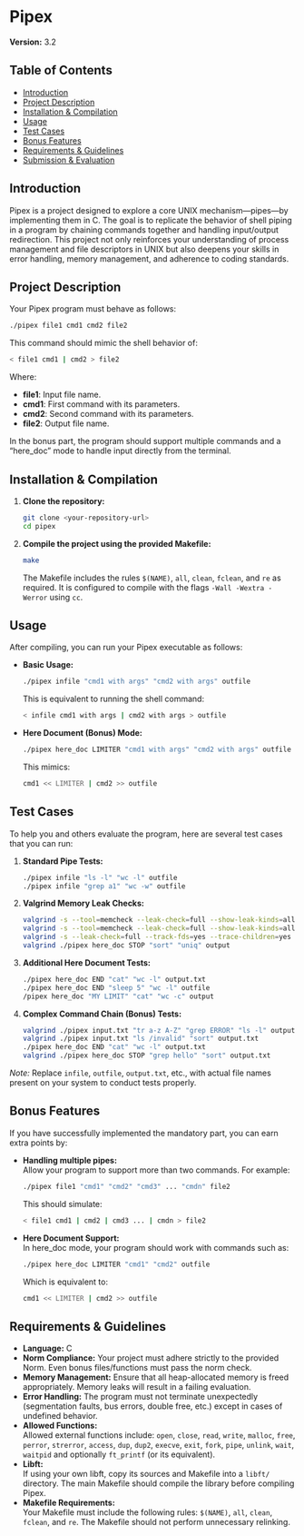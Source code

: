 # Pipex

**Version:** 3.2

## Table of Contents

- [Introduction](#introduction)
- [Project Description](#project-description)
- [Installation & Compilation](#installation--compilation)
- [Usage](#usage)
- [Test Cases](#test-cases)
- [Bonus Features](#bonus-features)
- [Requirements & Guidelines](#requirements--guidelines)
- [Submission & Evaluation](#submission--evaluation)

## Introduction

Pipex is a project designed to explore a core UNIX mechanism—pipes—by implementing them in C. The goal is to replicate the behavior of shell piping in a program by chaining commands together and handling input/output redirection. This project not only reinforces your understanding of process management and file descriptors in UNIX but also deepens your skills in error handling, memory management, and adherence to coding standards.

## Project Description

Your Pipex program must behave as follows:

```bash
./pipex file1 cmd1 cmd2 file2
```

This command should mimic the shell behavior of:

```bash
< file1 cmd1 | cmd2 > file2
```

Where:
- **file1**: Input file name.
- **cmd1**: First command with its parameters.
- **cmd2**: Second command with its parameters.
- **file2**: Output file name.

In the bonus part, the program should support multiple commands and a “here_doc” mode to handle input directly from the terminal.

## Installation & Compilation

1. **Clone the repository:**

   ```bash
   git clone <your-repository-url>
   cd pipex
   ```

2. **Compile the project using the provided Makefile:**

   ```bash
   make
   ```

   The Makefile includes the rules `$(NAME)`, `all`, `clean`, `fclean`, and `re` as required. It is configured to compile with the flags `-Wall -Wextra -Werror` using `cc`.

## Usage

After compiling, you can run your Pipex executable as follows:

- **Basic Usage:**

  ```bash
  ./pipex infile "cmd1 with args" "cmd2 with args" outfile
  ```

  This is equivalent to running the shell command:

  ```bash
  < infile cmd1 with args | cmd2 with args > outfile
  ```

- **Here Document (Bonus) Mode:**

  ```bash
  ./pipex here_doc LIMITER "cmd1 with args" "cmd2 with args" outfile
  ```

  This mimics:

  ```bash
  cmd1 << LIMITER | cmd2 >> outfile
  ```

## Test Cases

To help you and others evaluate the program, here are several test cases that you can run:

1. **Standard Pipe Tests:**

   ```bash
   ./pipex infile "ls -l" "wc -l" outfile
   ./pipex infile "grep a1" "wc -w" outfile
   ```

2. **Valgrind Memory Leak Checks:**

   ```bash
   valgrind -s --tool=memcheck --leak-check=full --show-leak-kinds=all --track-origins=yes --track-fds=yes --trace-children=yes ./pipex here_doc END "cat" "wc -l" output.txt
   valgrind -s --tool=memcheck --leak-check=full --show-leak-kinds=all --track-origins=yes --track-fds=yes --trace-children=yes ./pipex here_doc END "sleep 0" "wc -l" outfile
   valgrind -s --leak-check=full --track-fds=yes --trace-children=yes ./pipex infile "ls -l" "grep infile" outfile
   valgrind ./pipex here_doc STOP "sort" "uniq" output
   ```

3. **Additional Here Document Tests:**

   ```bash
   ./pipex here_doc END "cat" "wc -l" output.txt
   ./pipex here_doc END "sleep 5" "wc -l" outfile
   /pipex here_doc "MY LIMIT" "cat" "wc -c" output
   ```

4. **Complex Command Chain (Bonus) Tests:**

   ```bash
   valgrind ./pipex input.txt "tr a-z A-Z" "grep ERROR" "ls -l" output
   valgrind ./pipex input.txt "ls /invalid" "sort" output.txt
   ./pipex here_doc END "cat" "wc -l" output.txt
   valgrind ./pipex here_doc STOP "grep hello" "sort" output.txt
   ```

*Note:* Replace `infile`, `outfile`, `output.txt`, etc., with actual file names present on your system to conduct tests properly.

## Bonus Features

If you have successfully implemented the mandatory part, you can earn extra points by:

- **Handling multiple pipes:**  
  Allow your program to support more than two commands. For example:

  ```bash
  ./pipex file1 "cmd1" "cmd2" "cmd3" ... "cmdn" file2
  ```

  This should simulate:

  ```bash
  < file1 cmd1 | cmd2 | cmd3 ... | cmdn > file2
  ```

- **Here Document Support:**  
  In here_doc mode, your program should work with commands such as:

  ```bash
  ./pipex here_doc LIMITER "cmd1" "cmd2" outfile
  ```

  Which is equivalent to:

  ```bash
  cmd1 << LIMITER | cmd2 >> outfile
  ```

## Requirements & Guidelines

- **Language:** C  
- **Norm Compliance:** Your project must adhere strictly to the provided Norm. Even bonus files/functions must pass the norm check.
- **Memory Management:** Ensure that all heap-allocated memory is freed appropriately. Memory leaks will result in a failing evaluation.
- **Error Handling:** The program must not terminate unexpectedly (segmentation faults, bus errors, double free, etc.) except in cases of undefined behavior.
- **Allowed Functions:**  
  Allowed external functions include: `open`, `close`, `read`, `write`, `malloc`, `free`, `perror`, `strerror`, `access`, `dup`, `dup2`, `execve`, `exit`, `fork`, `pipe`, `unlink`, `wait`, `waitpid` and optionally `ft_printf` (or its equivalent).
- **Libft:**  
  If using your own libft, copy its sources and Makefile into a `libft/` directory. The main Makefile should compile the library before compiling Pipex.
- **Makefile Requirements:**  
  Your Makefile must include the following rules: `$(NAME)`, `all`, `clean`, `fclean`, and `re`. The Makefile should not perform unnecessary relinking.
